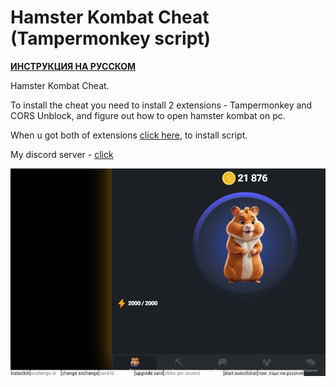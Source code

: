 # Hamster Kombat Cheat (Tampermonkey script)
**[ИНСТРУКЦИЯ НА РУССКОМ](https://github.com/ulybaka1337/hamster-kombat-cheat/blob/main/README.md)**

Hamster Kombat Cheat.

To install the cheat you need to install 2 extensions - Tampermonkey and CORS Unblock, and figure out how to open hamster kombat on pc.

When u got both of extensions [click here](https://github.com/ulybaka1337/hamster-kombat-cheat/raw/main/main.js), to install script.

My discord server - [click](https://discord.gg/7radMBMnNZ)

![Hamster Kombat Cheat v2 screenshot](hamsterv4en.png)
